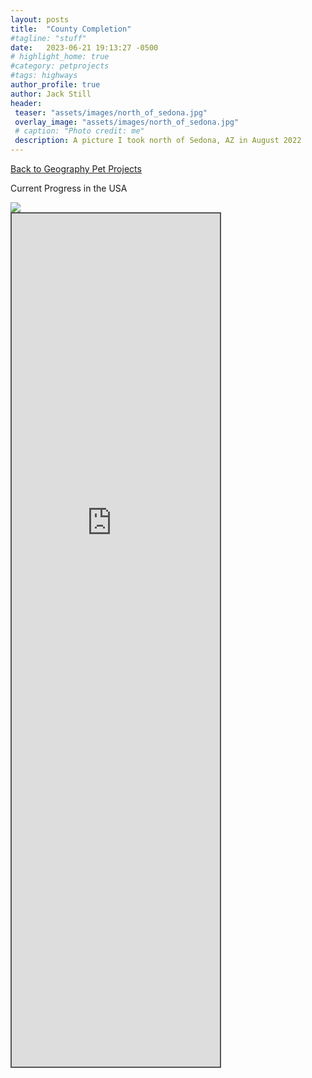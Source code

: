 ```yaml
---
layout: posts
title:  "County Completion"
#tagline: "stuff"
date:   2023-06-21 19:13:27 -0500
# highlight_home: true
#category: petprojects
#tags: highways
author_profile: true
author: Jack Still
header:
 teaser: "assets/images/north_of_sedona.jpg"
 overlay_image: "assets/images/north_of_sedona.jpg"
 # caption: "Photo credit: me"
 description: A picture I took north of Sedona, AZ in August 2022
---
```

[Back to Geography Pet Projects](/petprojects/geography)


Current Progress in the USA

<img src="https://mob-rule.com/user-gifs/USA/jtstill.gif">

<!--<div class="iframeContainerMobrule">
<iframe
  src="https://www.mob-rule.com/user/jtstill"
  style="width:100vh; height:500px;"
  scrolling="no"
  class="iframeContentMobrule"
></iframe>
</div>-->


<div style="position: relative; overflow: hidden; left: 0px; top: 0px; border: solid 2px #555; width:333px; height:1365px; pointer-events:none">
<div style="overflow: hidden; margin-top: 0px; margin-left: 0px;">

<iframe src="https://www.mob-rule.com/user/jtstill" scrolling="no" style="height: 1740px; border: 0px none; width: 550px; margin-top: -375px; margin-left: -115px; ">
</iframe>
</div>
</div>
